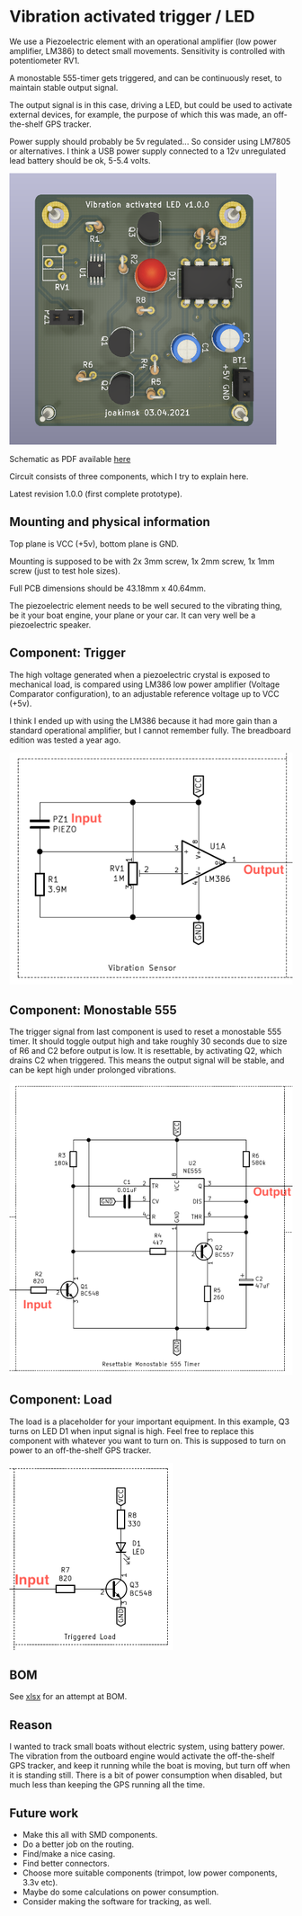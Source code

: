 # Vibration activated trigger / LED

We use a Piezoelectric element with an operational amplifier (low power amplifier, LM386) to detect small movements. Sensitivity is controlled with potentiometer RV1.

A monostable 555-timer gets triggered, and can be continuously reset, to maintain stable output signal.

The output signal is in this case, driving a LED, but could be used to activate external devices, for example, the purpose of which this was made, an off-the-shelf GPS tracker.

Power supply should probably be 5v regulated... So consider using LM7805 or alternatives. I think a USB power supply connected to a 12v unregulated lead battery should be ok, 5-5.4 volts.

![PCB as rendered](./renders/full_circuit.png)

Schematic as PDF available [here](./renders/full_circuit.pdf)

Circuit consists of three components, which I try to explain here.

Latest revision 1.0.0 (first complete prototype).

## Mounting and physical information
Top plane is VCC (+5v), bottom plane is GND.

Mounting is supposed to be with 2x 3mm screw, 1x 2mm screw, 1x 1mm screw (just to test hole sizes).

Full PCB dimensions should be 43.18mm x 40.64mm.

The piezoelectric element needs to be well secured to the vibrating thing, be it your boat engine, your plane or your car. It can very well be a piezoelectric speaker.

## Component: Trigger
The high voltage generated when a piezoelectric crystal is exposed to mechanical load, is compared using LM386 low power amplifier (Voltage Comparator configuration), to an adjustable reference voltage up to VCC (+5v).

I think I ended up with using the LM386 because it had more gain than a standard operational amplifier, but I cannot remember fully. The breadboard edition was tested a year ago.

![Trigger](./renders/comp1.png)

## Component: Monostable 555
The trigger signal from last component is used to reset a monostable 555 timer. It should toggle output high and take roughly 30 seconds due to size of R6 and C2 before output is low. It is resettable, by activating Q2, which drains C2 when triggered. This means the output signal will be stable, and can be kept high under prolonged vibrations.

![Monostable 555](./renders/comp2.png)

## Component: Load
The load is a placeholder for your important equipment. In this example, Q3 turns on LED D1 when input signal is high. Feel free to replace this component with whatever you want to turn on. This is supposed to turn on power to an off-the-shelf GPS tracker.

![Load](./renders/comp3.png)

## BOM
See [xlsx](./BOM.xlsx) for an attempt at BOM.

## Reason
I wanted to track small boats without electric system, using battery power. The vibration from the outboard engine would activate the off-the-shelf GPS tracker, and keep it running while the boat is moving, but turn off when it is standing still. There is a bit of power consumption when disabled, but much less than keeping the GPS running all the time.

## Future work
- Make this all with SMD components.
- Do a better job on the routing.
- Find/make a nice casing.
- Find better connectors.
- Choose more suitable components (trimpot, low power components, 3.3v etc).
- Maybe do some calculations on power consumption.
- Consider making the software for tracking, as well.